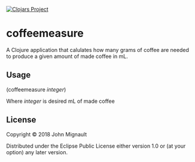 [![Clojars Project](https://img.shields.io/clojars/v/coffeemeasure.svg)](https://clojars.org/coffeemeasure)

# coffeemeasure

A Clojure application that calulates how many grams of coffee are needed to produce a given amount of made coffee in mL.

## Usage

(coffeemeasure *integer*)

Where *integer* is desired mL of made coffee

## License

Copyright © 2018 John Mignault

Distributed under the Eclipse Public License either version 1.0 or (at
your option) any later version.
